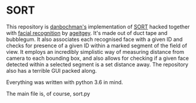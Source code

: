 # SORT

This repository is [danbochman's](https://github.com/danbochman) implementation of [SORT](https://github.com/abewley/sort) hacked together with [facial recognition](https://github.com/ageitgey/face_recognition) by [ageitgey](https://github.com/ageitgey/). It's made out of duct tape and bubblegum. It also associates each recognised face with a given ID and checks for presence of a given ID within a marked segment of the field of view. It employs an incredibly simplistic way of measuring distance from camera to each bounding box, and also allows for checking if a given face detected within a selected segment is a set distance away. The repository also has a terrible GUI packed along.

Everything was written with python 3.6 in mind.

The main file is, of course, sort.py


